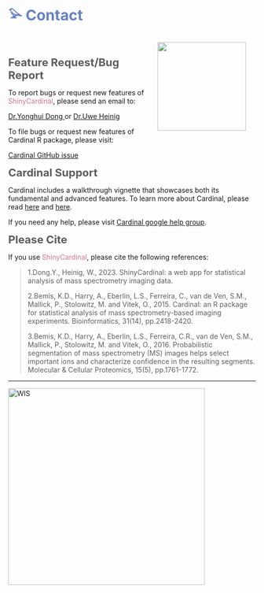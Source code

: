<b><span style="color:#6682c4; font-size:30px;">𓅫 Contact </span></b>

<img src='www/img/logo.png' height="180" style = "float: right; margin: 20px;"/>

<br></br>

<b><span style="color:#5c5d61; font-size:22px;">Feature Request/Bug Report</span></b>

To report bugs or request new features of <span style="color:#d17789;">ShinyCardinal</span>, please send an email to:

[Dr.Yonghui Dong <i class="fa fa-envelope-o fa-xl" aria-hidden="true"></i>](mailto:yonghui.dong@gmail.com) or [Dr.Uwe Heinig <i class="fa fa-envelope-o fa-xl" aria-hidden="true"></i>](mailto:Uwe.Heinig@weizmann.ac.il)

To file bugs or request new features of Cardinal R package, please visit:

[Cardinal GitHub issue](https://github.com/kuwisdelu/Cardinal/issues)

<b><span style="color:#5c5d61; font-size:22px;">Cardinal Support</span></b>

Cardinal includes a walkthrough vignette that showcases both its fundamental and advanced features. To learn more about Cardinal, please read [here](https://bioconductor.org/packages/release/bioc/html/Cardinal.html) and [here](https://bioconductor.org/packages/release/data/experiment/html/CardinalWorkflows.html).

If you need any help, please visit [Cardinal google help group](https://groups.google.com/g/CardinalMSI?hl=en).

<b><span style="color:#5c5d61; font-size:22px;">Please Cite</span></b>


If you use <span style="color:#d17789;">ShinyCardinal</span>, please cite the following references:

> 1.Dong.Y., Heinig, W., 2023. ShinyCardinal: a web app for statistical analysis of mass spectrometry imaging data.
>
> 2.Bemis, K.D., Harry, A., Eberlin, L.S., Ferreira, C., van de Ven, S.M., Mallick, P., Stolowitz, M. and Vitek, O., 2015. Cardinal: an R package for statistical analysis of mass spectrometry-based imaging experiments. Bioinformatics, 31(14), pp.2418-2420. <a href="https://doi.org/10.1093/bioinformatics/btv146" target="_new"><i class="fa fa-link" aria-hidden="true"></i></i></a>
> 
> 3.Bemis, K.D., Harry, A., Eberlin, L.S., Ferreira, C.R., van de Ven, S.M., Mallick, P., Stolowitz, M. and Vitek, O., 2016. Probabilistic segmentation of mass spectrometry (MS) images helps select important ions and characterize confidence in the resulting segments. Molecular & Cellular Proteomics, 15(5), pp.1761-1772. <a href="https://doi.org/10.1074/mcp.O115.053918" target="_new"><i class="fa fa-link" aria-hidden="true"></i></i></a>

---
<a href= 'https://www.weizmann.ac.il'><img src='www/img/WIS.png' alt='WIS' title='Weizmann Institute of Science' width='400'/></a>

<br></br>
